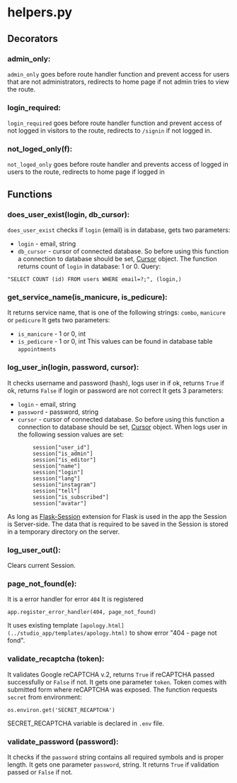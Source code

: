 # **helpers.py**

## **Decorators** 

### admin_only:
```admin_only``` goes before route handler function and prevent access for users that are not administrators, redirects to home page if not admin tries to view the route.
    
### login_required:
```login_required``` goes before route handler function and prevent access of not logged in visitors to the route, redirects to ```/signin``` if not logged in.

### not_loged_only(f):
```not_loged_only``` goes before route handler and prevents access of logged in users to the route, redirects to home page if logged in

## **Functions**

### does_user_exist(login, db_cursor):
```does_user_exist``` checks if ```login``` (email) is in database, gets two parameters:
* ```login``` - email, string 
* ```db_cursor``` - cursor of connected database. So before using this function a connection to database should be set, [Cursor](https://docs.python.org/3/library/sqlite3.html#sqlite3.Cursor) object.
The function returns count of ```login``` in database: 1 or 0.
Query:
```
"SELECT COUNT (id) FROM users WHERE email=?;", (login,)
```
    

### get_service_name(is_manicure, is_pedicure):
It returns service name, that is one of the following strings: ```combo```, ```manicure``` or ```pedicure```
It gets two parameters:
* ```is_manicure``` - 1 or 0, int
* ```is_pedicure``` - 1 or 0, int
This values can be found in database table ```appointments``` 

### log_user_in(login, password, cursor):
It checks username and password (hash), logs user in if ok, returns ```True``` if ok, returns ```False``` if login or password are not correct
It gets 3 parameters:
* ```login``` - email, string
* ```password``` - password, string
* ```cursor``` - cursor of connected database. So before using this function a connection to database should be set, [Cursor](https://docs.python.org/3/library/sqlite3.html#sqlite3.Cursor) object.
When logs user in the following session values are set:
```
        session["user_id"]
        session["is_admin"]
        session["is_editor"]
        session["name"]
        session["login"]
        session["lang"]
        session["instagram"]
        session["tell"]
        session["is_subscribed"]
        session["avatar"]
```
As long as [Flask-Session](https://flask-session.readthedocs.io/en/latest/) extension for Flask is used in the app the Session is Server-side. 
The data that is required to be saved in the Session is stored in a temporary directory on the server.

### log_user_out():
Clears current Session.


### page_not_found(e):
It is a error handler for error ```404```
It is registered 
```
app.register_error_handler(404, page_not_found)
```
It uses existing template ```[apology.html](../studio_app/templates/apology.html)``` to show error "404 - page not fond".

### validate_recaptcha (token):
It validates Google reCAPTCHA v.2, returns ```True``` if reCAPTCHA passed successfully or ```False``` if not. 
It gets one parameter ```token```.
Token comes with submitted form where reCAPTCHA was exposed.
The function requests ```secret``` from environment:
```
os.environ.get('SECRET_RECAPTCHA')
```
SECRET_RECAPTCHA variable is declared in ```.env``` file.

### validate_password (password):
It checks if the ```password``` string contains all required symbols and is proper length.
It gets one parameter ```password```, string.
It returns ```True``` if validation passed or ```False``` if not.
